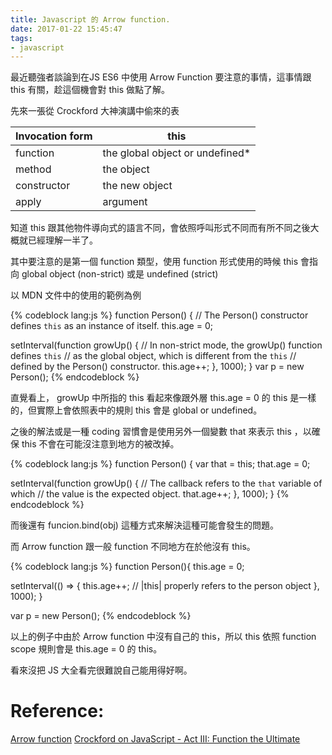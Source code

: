 ```yaml
---
title: Javascript 的 Arrow function.
date: 2017-01-22 15:45:47
tags:
- javascript
---
```

最近聽強者談論到在JS ES6 中使用 Arrow Function 要注意的事情，這事情跟 this 有關，趁這個機會對 this 做點了解。

<!-- more -->

先來一張從 Crockford 大神演講中偷來的表

|Invocation form|this|
|---|---|
|function| the global object or undefined*|
|method| the object|
|constructor| the new object|
|apply|argument|

知道 this 跟其他物件導向式的語言不同，會依照呼叫形式不同而有所不同之後大概就已經理解一半了。

其中要注意的是第一個 function 類型，使用 function 形式使用的時候 this 會指向 global object (non-strict) 或是 undefined (strict)

以 MDN 文件中的使用的範例為例

{% codeblock lang:js %}
function Person() {
  // The Person() constructor defines `this` as an instance of itself.
  this.age = 0;

  setInterval(function growUp() {
    // In non-strict mode, the growUp() function defines `this`
    // as the global object, which is different from the `this`
    // defined by the Person() constructor.
    this.age++;
  }, 1000);
}
var p = new Person();
{% endcodeblock %}

直覺看上， growUp 中所指的 this 看起來像跟外層 this.age = 0 的 this 是一樣的，但實際上會依照表中的規則 this 會是 global or undefined。

之後的解法或是一種 coding 習慣會是使用另外一個變數 that 來表示 this ，以確保 this 不會在可能沒注意到地方的被改掉。

{% codeblock lang:js %}
function Person() {
  var that = this;
  that.age = 0;

  setInterval(function growUp() {
    // The callback refers to the `that` variable of which
    // the value is the expected object.
    that.age++;
  }, 1000);
}
{% endcodeblock %}

而後還有 funcion.bind(obj) 這種方式來解決這種可能會發生的問題。

而 Arrow function 跟一般 function 不同地方在於他沒有 this。

{% codeblock lang:js %}
function Person(){
  this.age = 0;

  setInterval(() => {
    this.age++; // |this| properly refers to the person object
  }, 1000);
}

var p = new Person();
{% endcodeblock %}

以上的例子中由於 Arrow function 中沒有自己的 this，所以 this 依照 function scope 規則會是 this.age = 0 的 this。

看來沒把 JS 大全看完很難說自己能用得好啊。

# Reference:
[Arrow function](https://developer.mozilla.org/en/docs/Web/JavaScript/Reference/Functions/Arrow_functions)
[Crockford on JavaScript - Act III: Function the Ultimate](https://www.youtube.com/watch?v=ya4UHuXNygM&list=PL7664379246A246CB&index=3)
